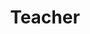---
title: "Teacher"
draft: false
# page title background image
bg_image: "images/backgrounds/page-title-1.jpg"
---